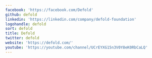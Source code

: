 ```yaml
---
facebook: 'https://facebook.com/Defold'
github: defold
linkedin: 'https://linkedin.com/company/defold-foundation'
logohandle: defold
sort: defold
title: Defold
twitter: defold
website: 'https://defold.com/'
youtube: 'https://youtube.com/channel/UCrEYXG15n3V0Y8eK0RbCaLQ'
---
```

